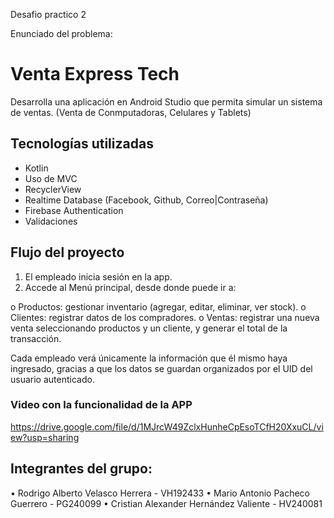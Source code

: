 Desafio practico 2 

Enunciado del problema:

# Venta Express Tech
Desarrolla una aplicación en Android Studio que permita simular un sistema de ventas. (Venta de Conmputadoras, Celulares y Tablets)

## Tecnologías utilizadas

- Kotlin
- Uso de MVC
- RecyclerView
- Realtime Database (Facebook, Github, Correo|Contraseña)
- Firebase Authentication
- Validaciones
  
  
 ## Flujo del proyecto

1. El empleado inicia sesión en la app.
2. Accede al Menú principal, desde donde puede ir a:
   
o Productos: gestionar inventario (agregar, editar, eliminar, ver stock).
o Clientes: registrar datos de los compradores.
o Ventas: registrar una nueva venta seleccionando productos y un cliente, y generar el total de la transacción.

Cada empleado verá únicamente la información que él mismo haya ingresado,
gracias a que los datos se guardan organizados por el UID del usuario autenticado.

### Video con la funcionalidad de la APP

https://drive.google.com/file/d/1MJrcW49ZclxHunheCpEsoTCfH20XxuCL/view?usp=sharing


  ## Integrantes del grupo:
  
•	Rodrigo Alberto Velasco Herrera - VH192433
•	Mario Antonio Pacheco Guerrero - PG240099
•	Cristian Alexander Hernández Valiente - HV240081
